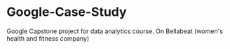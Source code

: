 # Google-Case-Study
Google Capstone project for data analytics course. On Bellabeat (women's health and fitness company)
